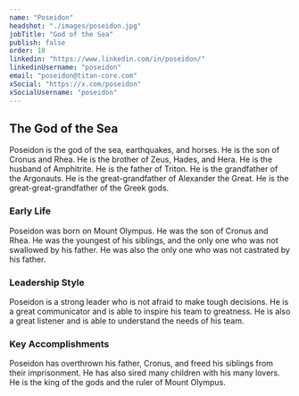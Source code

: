 ```yaml
---
name: "Poseidon"
headshot: "./images/poseidon.jpg"
jobTitle: "God of the Sea"
publish: false
order: 10
linkedin: "https://www.linkedin.com/in/poseidon/"
linkedinUsername: "poseidon"
email: "poseidon@titan-core.com"
xSocial: "https://x.com/poseidon"
xSocialUsername: "poseidon"
---
```


## The God of the Sea

Poseidon is the god of the sea, earthquakes, and horses. He is the son of Cronus and Rhea. He is the brother of Zeus, Hades, and Hera. He is the husband of Amphitrite. He is the father of Triton. He is the grandfather of the Argonauts. He is the great-grandfather of Alexander the Great. He is the great-great-grandfather of the Greek gods.

### Early Life

Poseidon was born on Mount Olympus. He was the son of Cronus and Rhea. He was the youngest of his siblings, and the only one who was not swallowed by his father. He was also the only one who was not castrated by his father.

### Leadership Style

Poseidon is a strong leader who is not afraid to make tough decisions. He is a great communicator and is able to inspire his team to greatness. He is also a great listener and is able to understand the needs of his team.

### Key Accomplishments

Poseidon has overthrown his father, Cronus, and freed his siblings from their imprisonment. He has also sired many children with his many lovers. He is the king of the gods and the ruler of Mount Olympus.
